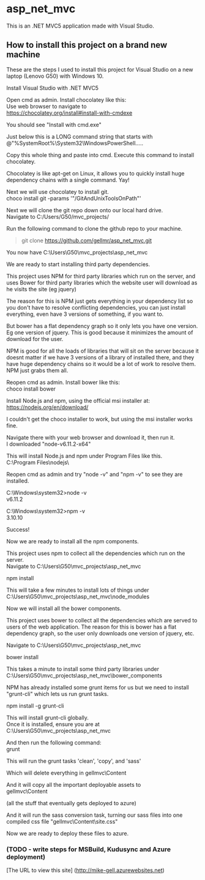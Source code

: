 # asp_net_mvc #
This is an .NET MVC5 application made with Visual Studio.


## How to install this project on a brand new machine ##

These are the steps I used to install this project for Visual
Studio on a new laptop (Lenovo G50) with Windows 10.

Install Visual Studio with .NET MVC5

Open cmd as admin. Install chocolatey like this:  
Use web browser to navigate to  
https://chocolatey.org/install#install-with-cmdexe

You should see "Install with cmd.exe"

Just below this is a LONG command string that starts with  
@"%SystemRoot%\System32\WindowsPowerShell.....

Copy this whole thing and paste into cmd. Execute this command
to install chocolatey.

Chocolatey is like apt-get on Linux, it allows you to quickly
install huge dependency chains with a single command. Yay!

Next we will use chocolatey to install git.  
choco install git -params '"/GitAndUnixToolsOnPath"'

Next we will clone the git repo down onto our local hard drive.  
Navigate to C:/Users/G50/mvc_projects/

Run the following command to clone the github repo to your machine.  
> git clone https://github.com/gellmr/asp_net_mvc.git

You now have C:\Users\G50\mvc_projects\asp_net_mvc

We are ready to start installing third party dependencies.

This project uses NPM for third party libraries which run
on the server, and uses Bower for third party libraries which
the website user will download as he visits the site (eg jquery)

The reason for this is NPM just gets everything in your dependency
list so you don't have to resolve conflicting dependencies, you
can just install everything, even have 3 versions of something,
if you want to.

But bower has a flat dependency graph so it only lets
you have one version. Eg one version of jquery. This is good because it minimizes the
amount of download for the user.

NPM is good for all the loads of libraries
that will sit on the server because it doesnt matter if we have 3 versions of a library
of installed there, and they have huge dependency chains so it would be a lot of work to resolve
them. NPM just grabs them all.

Reopen cmd as admin. Install bower like this:  
choco install bower

Install Node.js and npm, using the official msi installer at:  
https://nodejs.org/en/download/

I couldn't get the choco installer to work, but using the msi installer works fine.

Navigate there with your web browser and download it, then run it.  
I downloaded "node-v6.11.2-x64"

This will install Node.js and npm under Program Files like this.  
C:\Program Files\nodejs\

Reopen cmd as admin and try "node -v" and "npm -v" to see they are installed.

C:\Windows\system32>node -v  
v6.11.2

C:\Windows\system32>npm -v  
3.10.10

Success!

Now we are ready to install all the npm components.

This project uses npm to collect all the dependencies which run on the server.  
Navigate to C:\Users\G50\mvc_projects\asp_net_mvc

npm install

This will take a few minutes to install lots of things under  
C:\Users\G50\mvc_projects\asp_net_mvc\node_modules

Now we will install all the bower components.

This project uses bower to collect all the dependencies which are served
to users of the web application. The reason for this is bower has a flat
dependency graph, so the user only downloads one version of jquery, etc.

Navigate to C:\Users\G50\mvc_projects\asp_net_mvc

bower install

This takes a minute to install some third party libraries under  
C:\Users\G50\mvc_projects\asp_net_mvc\bower_components

NPM has already installed some grunt items for us but we need
to install "grunt-cli" which lets us run grunt tasks.

npm install -g grunt-cli

This will install grunt-cli globally.  
Once it is installed, ensure you are at  
C:\Users\G50\mvc_projects\asp_net_mvc

And then run the following command:  
grunt

This will run the grunt tasks 'clean', 'copy', and 'sass'

Which will delete everything in gellmvc\Content

And it will copy all the important deployable assets to  
gellmvc\Content

(all the stuff that eventually gets deployed to azure)

And it will run the sass conversion task, turning our sass
files into one compiled css file "gellmvc\Content\site.css"

Now we are ready to deploy these files to azure.

### (TODO - write steps for MSBuild, Kudusync and Azure deployment) ###

[The URL to view this site] (http://mike-gell.azurewebsites.net)